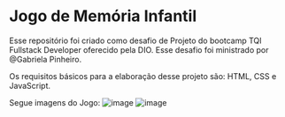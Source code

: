 # Jogo de Memória Infantil
Esse repositório foi criado como desafio de Projeto do bootcamp TQI Fullstack Developer oferecido pela DIO. Esse desafio foi ministrado por @Gabriela Pinheiro.

Os requisitos básicos para a elaboração desse projeto são: HTML, CSS e JavaScript.

Segue imagens do Jogo:
![image](https://user-images.githubusercontent.com/105547157/170873287-b373fb0c-e609-40d8-801a-9aaad75bcfce.png)
![image](https://user-images.githubusercontent.com/105547157/170873262-889a6214-c89c-47c3-9d31-869c38bd1058.png)
